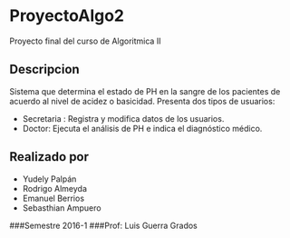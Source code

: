 # ProyectoAlgo2
Proyecto final del curso de Algoritmica II

## Descripcion
  Sistema que determina el estado de PH en la sangre de los pacientes de acuerdo al nivel de acidez o basicidad.
  Presenta dos tipos de usuarios:
   - Secretaria : Registra y modifica datos de los usuarios.
   - Doctor: Ejecuta el análisis de PH e indica el diagnóstico médico.
   
## Realizado por
 - Yudely Palpán
 - Rodrigo Almeyda
 - Emanuel Berrios
 - Sebasthian Ampuero

###Semestre 2016-1
###Prof: Luis Guerra Grados
